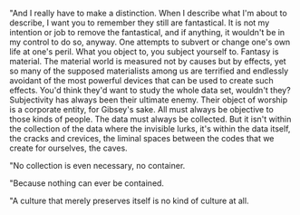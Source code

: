 "And I really have to make a distinction. When I describe what I'm about to describe, I want you to remember they still are fantastical. It is not my intention or job to remove the fantastical, and if anything, it wouldn't be in my control to do so, anyway. One attempts to subvert or change one's own life at one's peril. What you object to, you subject yourself to. Fantasy is material. The material world is measured not by causes but by effects, yet so many of the supposed materialists among us are terrified and endlessly avoidant of the most powerful devices that can be used to create such effects. You'd think they'd want to study the whole data set, wouldn't they? Subjectivity has always been their ultimate enemy. Their object of worship is a corporate entity, for Gibsey's sake. All must always be objective to those kinds of people. The data must always be collected. But it isn't within the collection of the data where the invisible lurks, it's within the data itself, the cracks and crevices, the liminal spaces between the codes that we create for ourselves, the caves.

"No collection is even necessary, no container.

"Because nothing can ever be contained.

"A culture that merely preserves itself is no kind of culture at all.